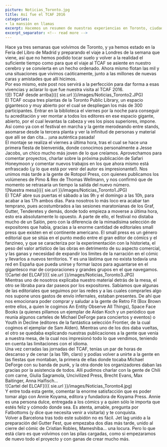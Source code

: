 ```yaml
---
picture: Noticias_Toronto.jpg
title: Así fue el TCAF 2016
categories:
- la mansión en llamas
excerpt: Hacemos un resumen de nuestras experiencias en Toronto, ciudad que visitamos para asistir al TCAF (Toronto Comics & Arts Festival).
excerpt_separator: <!-- read more -->
---
```


Hace ya tres semanas que volvimos de Toronto, y ya hemos estado en la Feria del Libro de Madrid y preparando el viaje a Londres de la semana que viene, así que no hemos podido tocar suelo y volver a la realidad el suficiente tiempo como para que el viaje al TCAF se asiente en nuestro cerebro y se convierta en un hecho ordenado. Ahora mismo flotan las mil y una situaciones que vivimos caóticamente, junto a las millones de nuevas caras y amistades que allí hicimos.<br>
Por eso mismo, este post nos servirá a la perfección para dar forma a esas vivencias y aclarar lo que fue nuestra visita al TCAF 2016.
<br>
![El TCAF desde arriba]({{ sie.url }}/images/Noticias_Toronto2.JPG)
<br>
El TCAF ocupa tres plantas de la Toronto Public Library, un espacio gigantesco y muy abierto por el cual se despliegan los más de 300 participantes. Entrar en la biblioteca el viernes por la noche para conseguir tu acreditación y ver montar a todos los editores en ese espacio gigante, abierto, por el cual levantas la cabeza y ves los pisos superiores, impone. Así como ya con el festival en marcha y la gente merodeando entre stands, asomarse desde la tercera planta y ver la infinitud de personas y material que allí se dan cita… ¡una auténtica pasada!
<br>
El montaje se realiza el viernes a última hora, tras el cual se hace una primera fiesta de bienvenida, donde conocimos personalmente a Jesse Jacobs, un chico mucho más joven de lo que creíamos. Aprovechamos para comentar proyectos, charlar sobre la próxima publicación de Safari Honeymoon y comentar nuevos trabajos en los que ahora mismo está enfrascado (¡y lo que está por venir del autor es impresionante!). Nos unimos más tarde a la gente de Rotopol Press, con quienes publicamos los volúmenes de Pimo & Rex de Thomas Wellmann, y nos confirmó que de momento se retrasaría un tiempo la salida del nuevo número.
<br>
![Nuestra mesa]({{ sie.url }}/images/Noticias_Toronto1.JPG)
<br>
El TCAF abre sus puertas el sábado a las 9h y el domingo a las 10h, para acabar a las 17h ambos días. Para nosotros lo más loco era acabar tan temprano, pues acostumbrados a las sesiones maratonianas de los Graf, Gutter, Tenderetes y demás, donde todo empieza a moverse a última hora, esto era absolutamente lo opuesto.
A parte de ello, el festival no distaba mucho de un Salón, pero con la diferencia de la mimadísima selección de expositores que había, gracias a la enorme cantidad de editoriales small press que existen en el continente americano.
El small press es un género editorial que se sitúa en el punto medio entre el gran editor de cómics y el fanzineo, y que se caracteriza por la experimentación con la historieta, el peso del valor artístico de las obras en detrimento de su aspecto comercial, y las ganas y necesidad de expandir los limites de la narración en el cómic y llevarlos a nuevos territorios. Y es una lástima que no exista todavía una red en España que pueda unirse y formar lazos para aguantarse en el gigantesco mar de corporaciones y grandes grupos en el que navegamos.
<br>
![Cartel del ELCAF]({{ sie.url }}/images/Noticias_Toronto3.JPG)
<br>
Mientras uno de nosotros explicaba nuestro material detrás de la mesa, el otro se libraba para dar paseos por los expositores. Sabíamos que algunas de las editoriales que seguimos por las redes y a las cuales comprarles algo nos supone unos gastos de envío infernales, estaban presentes. De ahí que nos emocionara poder comprar y saludar a la gente de Retro Fit (Box Brown entre ellos, a quien le cogimos An Entity Observe All Things), Space Face Books (a quienes pillamos un ejemplar de Aidan Koch y un periódico que reunía algunos carteles de Michael DeForge para conciertos y eventos) o Youth in Decline (editores de la fantástica selección Frontier, de la cual cogimos el ejemplar de Sam Alden).
Mientras uno de los dos daba vueltas, el otro se quedaba explicando nuestras publicaciones a la gente que venía a nuestra mesa, de la cual nos impresionó todo lo que vendimos, teniendo en cuenta las limitaciones con el idioma.
<br>
Una vez cerradas las jornadas del TCAF, tenías un par de horas de descanso y de cenar (a las 19h, claro) y podías volver a unirte a la gente en las fiestas que montaban, la primera de ellas donde tocaba Michael DeForge con su banda de punk, y la otra donde los organizadores daban las gracias por la asistencia de todos. Allí pudimos charlar con la gente de Chili com carne, Giulia Sagramola, Uncivilized Press, Brecht Evans, Max Baitinger, Anna Haifisch…
<br>
![Cartel del ELCAF]({{ sie.url }}/images/Noticias_Toronto4.jpg)
<br>
Y entre toda esta gente, comentar la enorme satisfacción que es poder tomar algo con Annie Koyama, editora y fundadora de Koyama Press. Annie es una persona dulce, entregada a los cómics y a quien sólo le importa que estés feliz y cómodo donde sea. Es atenta, amable, pregunta por Fatbottoms (y dice que necesita venir a visitarla) y te conquista.
<br>
Volver a Barcelona tras todo este subidón no es fácil. Jet lag unido a la preparación del Gutter Fest, que empezaba dos días más tarde, unido al cierre del cómic de Cristian Robles, Mameshiba… una locura. Pero lo que está claro es que volvimos con las pilas cargadas, como si empezaramos de nuevo todo el proyecto y con ganas de crear mucho más.

